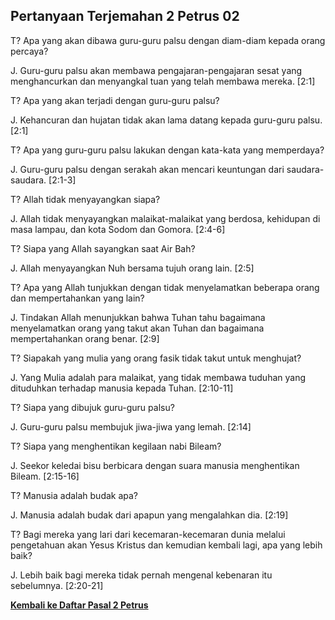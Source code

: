 ﻿## Pertanyaan Terjemahan 2 Petrus 02 ##

T? Apa yang akan dibawa guru-guru palsu dengan diam-diam kepada orang percaya?

J. Guru-guru palsu akan membawa pengajaran-pengajaran sesat yang menghancurkan dan menyangkal tuan yang telah membawa mereka. [2:1]

T? Apa yang akan terjadi dengan guru-guru palsu?

J. Kehancuran dan hujatan tidak akan lama datang kepada guru-guru palsu. [2:1]

T? Apa yang guru-guru palsu lakukan dengan kata-kata yang memperdaya?

J. Guru-guru palsu dengan serakah akan mencari keuntungan dari saudara-saudara. [2:1-3]

T? Allah tidak menyayangkan siapa?

J. Allah tidak menyayangkan malaikat-malaikat yang berdosa, kehidupan di masa lampau, dan kota Sodom dan Gomora. [2:4-6]

T? Siapa yang Allah sayangkan saat Air Bah?

J. Allah menyayangkan Nuh bersama tujuh orang lain. [2:5]

T? Apa yang Allah tunjukkan dengan tidak menyelamatkan beberapa orang dan mempertahankan yang lain?

J. Tindakan Allah menunjukkan bahwa Tuhan tahu bagaimana menyelamatkan orang yang takut akan Tuhan dan bagaimana mempertahankan orang benar. [2:9]

T? Siapakah yang mulia yang orang fasik tidak takut untuk menghujat?

J. Yang Mulia adalah para malaikat, yang tidak membawa tuduhan yang dituduhkan terhadap manusia kepada Tuhan. [2:10-11]

T? Siapa yang dibujuk guru-guru palsu?

J. Guru-guru palsu membujuk jiwa-jiwa yang lemah. [2:14]

T? Siapa yang menghentikan kegilaan nabi Bileam?

J. Seekor keledai bisu berbicara dengan suara manusia menghentikan Bileam. [2:15-16]

T? Manusia adalah budak apa?

J. Manusia adalah budak dari apapun yang mengalahkan dia. [2:19]

T? Bagi mereka yang lari dari kecemaran-kecemaran dunia melalui pengetahuan akan Yesus Kristus dan kemudian kembali lagi, apa yang lebih baik?

J. Lebih baik bagi mereka tidak pernah mengenal kebenaran itu sebelumnya. [2:20-21]

__[Kembali ke Daftar Pasal 2 Petrus](./)__

